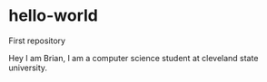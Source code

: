 # hello-world
First repository

Hey I am Brian, I am a computer science student at cleveland state university. 



